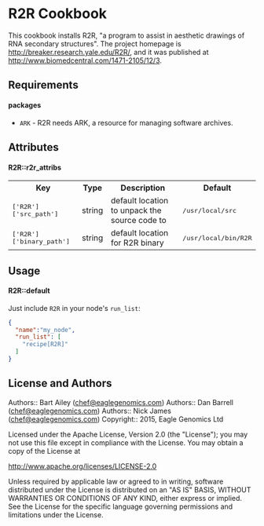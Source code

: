 R2R Cookbook
============

This cookbook installs R2R, "a program to assist in aesthetic drawings of RNA secondary structures". The project homepage is http://breaker.research.yale.edu/R2R/, and it was published at http://www.biomedcentral.com/1471-2105/12/3. 


Requirements
------------

#### packages
- `ARK` - R2R needs ARK, a resource for managing software archives.

Attributes
----------

#### R2R::r2r_attribs
<table>
  <tr>
    <th>Key</th>
    <th>Type</th>
    <th>Description</th>
    <th>Default</th>
  </tr>
  <tr>
    <td><tt>['R2R']['src_path']</tt></td>
    <td>string</td>
    <td>default location to unpack the source code to</td>
    <td><tt>/usr/local/src</tt></td>
  </tr>
  <tr>
    <td><tt>['R2R']['binary_path']</tt></td>
    <td>string</td>
    <td>default location for R2R binary</td>
    <td><tt>/usr/local/bin/R2R</tt></td>
  </tr>

</table>

Usage
-----
#### R2R::default

Just include `R2R` in your node's `run_list`:

```json
{
  "name":"my_node",
  "run_list": [
    "recipe[R2R]"
  ]
}
```



License and Authors
-------------------

Authors:: Bart Ailey (chef@eaglegenomics.com)
Authors:: Dan Barrell (chef@eaglegenomics.com)
Authors:: Nick James (chef@eaglegenomics.com)
Copyright:: 2015, Eagle Genomics Ltd

Licensed under the Apache License, Version 2.0 (the "License"); you may not use this file except in compliance with the License. You may obtain a copy of the License at

http://www.apache.org/licenses/LICENSE-2.0

Unless required by applicable law or agreed to in writing, software distributed under the License is distributed on an "AS IS" BASIS, WITHOUT WARRANTIES OR CONDITIONS OF ANY KIND, either express or implied. See the License for the specific language governing permissions and limitations under the License.
